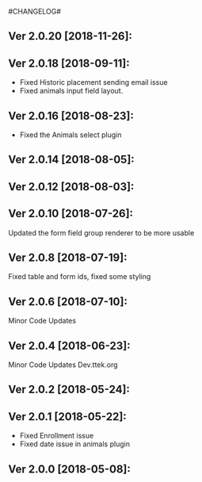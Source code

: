 #CHANGELOG#

Ver 2.0.20 [2018-11-26]:
-------------------------------


Ver 2.0.18 [2018-09-11]:
-------------------------------
  - Fixed Historic placement sending email issue
  - Fixed animals input field layout.


Ver 2.0.16 [2018-08-23]:
-------------------------------
  - Fixed the Animals select plugin


Ver 2.0.14 [2018-08-05]:
-------------------------------


Ver 2.0.12 [2018-08-03]:
-------------------------------


Ver 2.0.10 [2018-07-26]:
-------------------------------
Updated the form field group renderer to be more usable


Ver 2.0.8 [2018-07-19]:
-------------------------------
Fixed table and form ids, fixed some styling


Ver 2.0.6 [2018-07-10]:
-------------------------------
Minor Code Updates


Ver 2.0.4 [2018-06-23]:
-------------------------------
Minor Code Updates
Dev.ttek.org


Ver 2.0.2 [2018-05-24]:
-------------------------------


Ver 2.0.1 [2018-05-22]:
-------------------------------
 - Fixed Enrollment issue
 - Fixed date issue in animals plugin


Ver 2.0.0 [2018-05-08]:
-------------------------------


